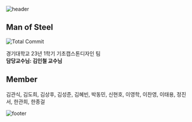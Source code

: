 ![header](https://capsule-render.vercel.app/api?type=waving&color=gradient&animation=fadeIn&height=230&text=Man%20of%20Steel&desc=경기대학교%20컴퓨터공학부%20기초캡스톤디자인&fontSize=60&fontAlign=50&fontAlignY=33&descSize=20&descAlign=50&descAlignY=55)

## Man of Steel

![Total Commit](https://img.shields.io/badge/Total%20Commit-0-green)

경기대학교 23년 1학기 기초캡스톤디자인 팀  
**담당교수님: 김인철 교수님**

## Member

김관식, 김도희, 김상후, 김성준, 김혜빈, 박동민, 신현호, 이영학, 이찬영, 이태용, 정진서, 한관희, 한종걸

![footer](https://capsule-render.vercel.app/api?type=waving&&color=gradient&section=footer)
